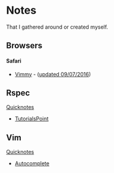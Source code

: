 # Notes
That I gathered around or created myself.

## Browsers

#### Safari
  * [Vimmy](https://github.com/ogirginc/Notes/blob/master/lib/Browsers/Safari/Vimmy.md) - ([updated 09/07/2016](http://gggritso.com/Vimmy.safariextension/))

## Rspec
[Quicknotes](https://github.com/ogirginc/Notes/tree/master/lib/Rspec/Notes)

* [TutorialsPoint](https://github.com/ogirginc/Notes/tree/master/lib/Rspec/TutorialsPoint)

## Vim
[Quicknotes](https://github.com/ogirginc/Notes/tree/master/lib/Vim)

* [Autocomplete](https://github.com/ogirginc/Notes/tree/master/lib/Vim#autocomplete)
